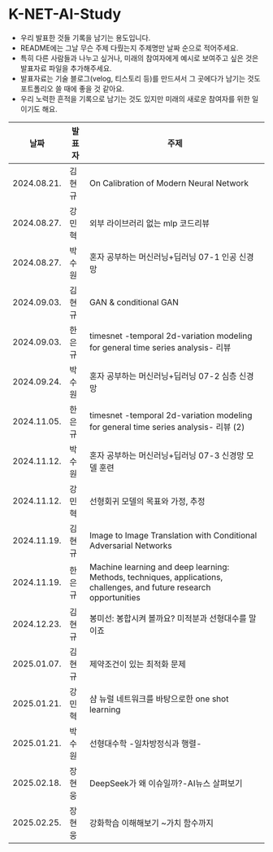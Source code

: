 # K-NET-AI-Study

- 우리 발표한 것들 기록을 남기는 용도입니다.
- README에는 그날 무슨 주제 다뤘는지 주제명만 날짜 순으로 적어주세요.
- 특히 다른 사람들과 나누고 싶거나, 미래의 참여자에게 예시로 보여주고 싶은 것은 발표자료 파일을 추가해주세요.
- 발표자료는 기술 블로그(velog, 티스토리 등)를 만드셔서 그 곳에다가 남기는 것도 포트폴리오 쓸 때에 좋을 것 같아요.
- 우리 노력한 흔적을 기록으로 남기는 것도 있지만 미래의 새로운 참여자를 위한 일이기도 해요.

| 날짜        | 발표자 | 주제                                    |
| ----------- | ------ | --------------------------------------- |
| 2024.08.21. | 김현규 | On Calibration of Modern Neural Network |
| 2024.08.27. | 강민혁 | 외부 라이브러리 없는 mlp 코드리뷰       |
| 2024.08.27. | 박수원 | 혼자 공부하는 머신러닝+딥러닝 07-1 인공 신경망 |
| 2024.09.03. | 김현규 | GAN & conditional GAN |
| 2024.09.03. | 한은규 | timesnet -temporal 2d-variation modeling for general time series analysis- 리뷰|
| 2024.09.24. | 박수원 | 혼자 공부하는 머신러닝+딥러닝 07-2 심층 신경망 |
| 2024.11.05. | 한은규 | timesnet -temporal 2d-variation modeling for general time series analysis- 리뷰 (2)|
| 2024.11.12. | 박수원 | 혼자 공부하는 머신러닝+딥러닝 07-3 신경망 모델 훈련| 
| 2024.11.12. | 강민혁 | 선형회귀 모델의 목표와 가정, 추정 |
| 2024.11.19. | 김현규 | Image to Image Translation with Conditional Adversarial Networks |
| 2024.11.19. | 한은규 | Machine learning and deep learning: Methods, techniques, applications, challenges, and future research opportunities |
| 2024.12.23. | 김현규 | 봉미선: 봉합시켜 볼까요? 미적분과 선형대수를 말이죠 |
| 2025.01.07. | 김현규 | 제약조건이 있는 최적화 문제 |
| 2025.01.21. | 강민혁 | 샴 뉴럴 네트워크를 바탕으로한 one shot learning |
| 2025.01.21. | 박수원 | 선형대수학 -일차방정식과 행렬- |
| 2025.02.18. | 장현웅 | DeepSeek가 왜 이슈일까?-AI뉴스 살펴보기 |
| 2025.02.25. | 장현웅 | 강화학습 이해해보기 ~가치 함수까지 |

